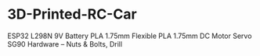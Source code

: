 # 3D-Printed-RC-Car

ESP32 
L298N
9V Battery
PLA  1.75mm
Flexible PLA 1.75mm
DC Motor
Servo SG90
Hardware – Nuts & Bolts, Drill
